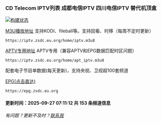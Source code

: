 ### CD Telecom IPTV列表 成都电信IPTV 四川电信IPTV 替代机顶盒
[![构建状态](https://danzhu-01.coding.net/badges/cd-telecom-iptv/job/4701255/build.svg)](/)

[M3U播放地址](https://iptv.zsdc.eu.org/home/iptv.m3u8) 支持KODI、fileball等。支持回看、时移（每周不定时更新）

    https://iptv.zsdc.eu.org/home/iptv.m3u8

[APTV专用地址](https://iptv.zsdc.eu.org/home/apt_iptv.m3u8) APTV专用（兼容APTV和EPG数据匹配时区问题）

    https://iptv.zsdc.eu.org/home/apt_iptv.m3u8

配套电子节目单数据(每天更新)，支持央视、卫视超100套频道

[EPG(点击直达)](https://epg.zsdc.eu.org)
        
    https://epg.zsdc.eu.org

#### 更新时间：2025-09-27 07:11:12 共 153 条频道信息

###### 有问题？更新不及时？[联系我](https://github.com/suzukua/iptv-cd-telecom/issues)

